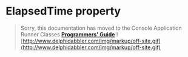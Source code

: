 <a href='Hidden comment: 
$Rev$
$Date$
'></a>

# ElapsedTime property #

> Sorry, this documentation has moved to the Console Application Runner Classes **[Programmers' Guide](http://wiki.delphidabbler.com/index.php/Docs/TPJCustomConsoleAppElapsedTime)** ![http://www.delphidabbler.com/img/markup/off-site.gif](http://www.delphidabbler.com/img/markup/off-site.gif)
